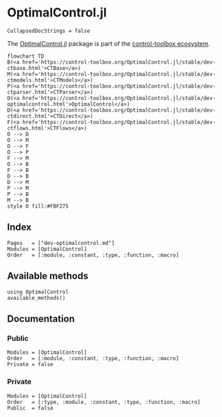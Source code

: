 # OptimalControl.jl

```@meta
CollapsedDocStrings = false
```

The [OptimalControl.jl](https://control-toolbox.org/OptimalControl.jl) package is part of the [control-toolbox ecosystem](https://github.com/control-toolbox).

```mermaid
flowchart TD
B(<a href='https://control-toolbox.org/OptimalControl.jl/stable/dev-ctbase.html'>CTBase</a>)
M(<a href='https://control-toolbox.org/OptimalControl.jl/stable/dev-ctmodels.html'>CTModels</a>)
P(<a href='https://control-toolbox.org/OptimalControl.jl/stable/dev-ctparser.html'>CTParser</a>)
O(<a href='https://control-toolbox.org/OptimalControl.jl/stable/dev-optimalcontrol.html'>OptimalControl</a>)
D(<a href='https://control-toolbox.org/OptimalControl.jl/stable/dev-ctdirect.html'>CTDirect</a>)
F(<a href='https://control-toolbox.org/OptimalControl.jl/stable/dev-ctflows.html'>CTFlows</a>)
O --> D
O --> M
O --> F
O --> P
F --> M
O --> B
F --> B
D --> B
D --> M
P --> M
P --> B
M --> B
style O fill:#FBF275
```

## Index

```@index
Pages   = ["dev-optimalcontrol.md"]
Modules = [OptimalControl]
Order   = [:module, :constant, :type, :function, :macro]
```

## Available methods

```@example
using OptimalControl
available_methods()
```

## Documentation

### Public

```@autodocs
Modules = [OptimalControl]
Order   = [:module, :constant, :type, :function, :macro]
Private = false
```

### Private

```@autodocs
Modules = [OptimalControl]
Order   = [:type, :module, :constant, :type, :function, :macro]
Public  = false
```
